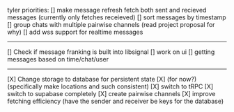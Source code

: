 tyler priorities:
[] make message refresh fetch both sent and recieved messages (currently only fetches receieved)
[] sort messages by timestamp
[] group chats with multiple pairwise channels (read project proposal for why)
[] add wss support for realtime messages

---

[] Check if message franking is built into libsignal
[] work on ui
[] getting messages based on time/chat/user

---

[X] Change storage to database for persistent state
[X] (for now?) (specifically make locations and such consistent)
[X] switch to tRPC
[X] switch to supabase completely
[X] create pairwise channels
[X] improve fetching efficiency (have the sender and receiver be keys for the database)
